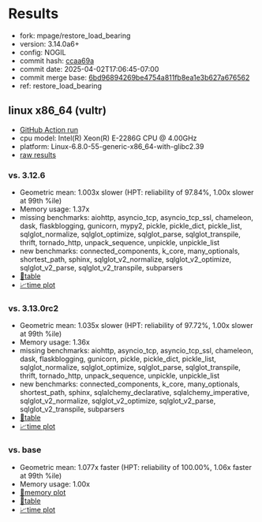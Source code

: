 # Results

- fork: mpage/restore_load_bearing
- version: 3.14.0a6+
- config: NOGIL
- commit hash: [ccaa69a](https://github.com/mpage/cpython/commit/ccaa69a)
- commit date: 2025-04-02T17:06:45-07:00
- commit merge base: [6bd96894269be4754a811fb8ea1e3b627a676562](https://github.com/python/cpython/commit/6bd96894269be4754a811fb8ea1e3b627a676562)
- ref: restore_load_bearing

## linux x86_64 (vultr)

- [GitHub Action run](https://github.com/facebookexperimental/free-threading-benchmarking/actions/runs/14231997048)
- cpu model: Intel(R) Xeon(R) E-2286G CPU @ 4.00GHz
- platform: Linux-6.8.0-55-generic-x86_64-with-glibc2.39
- [raw results](bm-20250402-vultr-x86_64-mpage-restore_load_bearing-3.14.0a6%2B-ccaa69a.json)

### vs. 3.12.6

- Geometric mean: 1.003x slower (HPT: reliability of 97.84%, 1.00x slower at 99th %ile)
- Memory usage: 1.37x
- missing benchmarks: aiohttp, asyncio_tcp, asyncio_tcp_ssl, chameleon, dask, flaskblogging, gunicorn, mypy2, pickle, pickle_dict, pickle_list, sqlglot_normalize, sqlglot_optimize, sqlglot_parse, sqlglot_transpile, thrift, tornado_http, unpack_sequence, unpickle, unpickle_list
- new benchmarks: connected_components, k_core, many_optionals, shortest_path, sphinx, sqlglot_v2_normalize, sqlglot_v2_optimize, sqlglot_v2_parse, sqlglot_v2_transpile, subparsers
- [📄table](bm-20250402-vultr-x86_64-mpage-restore_load_bearing-3.14.0a6%2B-ccaa69a-vs-3.12.6.md)
- [📈time plot](bm-20250402-vultr-x86_64-mpage-restore_load_bearing-3.14.0a6%2B-ccaa69a-vs-3.12.6.svg)

### vs. 3.13.0rc2

- Geometric mean: 1.035x slower (HPT: reliability of 97.72%, 1.00x slower at 99th %ile)
- Memory usage: 1.36x
- missing benchmarks: aiohttp, asyncio_tcp, asyncio_tcp_ssl, chameleon, dask, flaskblogging, gunicorn, pickle, pickle_dict, pickle_list, sqlglot_normalize, sqlglot_optimize, sqlglot_parse, sqlglot_transpile, thrift, tornado_http, unpack_sequence, unpickle, unpickle_list
- new benchmarks: connected_components, k_core, many_optionals, shortest_path, sphinx, sqlalchemy_declarative, sqlalchemy_imperative, sqlglot_v2_normalize, sqlglot_v2_optimize, sqlglot_v2_parse, sqlglot_v2_transpile, subparsers
- [📄table](bm-20250402-vultr-x86_64-mpage-restore_load_bearing-3.14.0a6%2B-ccaa69a-vs-3.13.0rc2.md)
- [📈time plot](bm-20250402-vultr-x86_64-mpage-restore_load_bearing-3.14.0a6%2B-ccaa69a-vs-3.13.0rc2.svg)

### vs. base

- Geometric mean: 1.077x faster (HPT: reliability of 100.00%, 1.06x faster at 99th %ile)
- Memory usage: 1.00x
- [🧠memory plot](bm-20250402-vultr-x86_64-mpage-restore_load_bearing-3.14.0a6%2B-ccaa69a-vs-base-mem.svg)
- [📄table](bm-20250402-vultr-x86_64-mpage-restore_load_bearing-3.14.0a6%2B-ccaa69a-vs-base.md)
- [📈time plot](bm-20250402-vultr-x86_64-mpage-restore_load_bearing-3.14.0a6%2B-ccaa69a-vs-base.svg)

